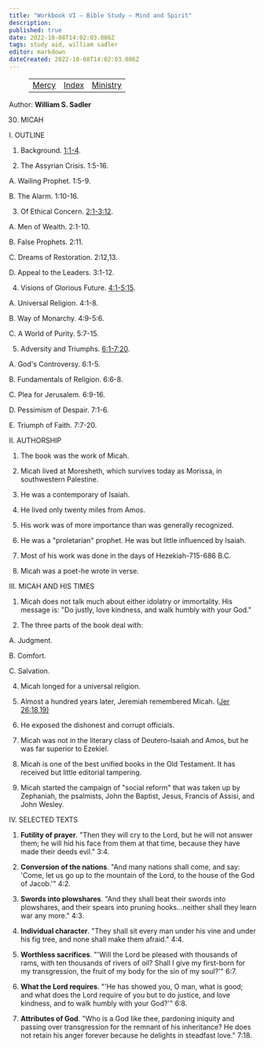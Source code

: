 ```yaml
---
title: "Workbook VI — Bible Study — Mind and Spirit"
description: 
published: true
date: 2022-10-08T14:02:03.086Z
tags: study aid, william sadler
editor: markdown
dateCreated: 2022-10-08T14:02:03.086Z
---
```


<figure class="table chapter-navigator">
	<table>
		<tbody>
		<tr>
			<td><a href="/en/William_S_Sadler/Workbook_6_Bible_Study/Mercy">Mercy</a></td>
			<td><a href="/en/William_S_Sadler/Workbook_6_Bible_Study/Index">Index</a></td>
			<td><a href="/en/William_S_Sadler/Workbook_6_Bible_Study/Ministry">Ministry</a></td>
		</tr>
		</tbody>
	</table>
</figure>

Author: **William S. Sadler**


30. MICAH

I. OUTLINE

1. Background. [1:1-4](/en/Bible/Micah/1#v1).

2. The Assyrian Crisis. 1:5-16.

A. Wailing Prophet. 1:5-9.

B. The Alarm. 1:10-16.

3. Of Ethical Concern. [2:1-3:12](/en/Bible/Micah/2#v1).

A. Men of Wealth. 2:1-10.

B. False Prophets. 2:11.

C. Dreams of Restoration. 2:12,13.

D. Appeal to the Leaders. 3:1-12.

4. Visions of Glorious Future. [4:1-5:15](/en/Bible/Micah/4#v1).

A. Universal Religion. 4:1-8.

B. Way of Monarchy. 4:9-5:6.

C. A World of Purity. 5:7-15.

5. Adversity and Triumphs. [6:1-7:20](/en/Bible/Micah/6#v1).

A. God's Controversy. 6:1-5.

B. Fundamentals of Religion. 6:6-8.

C. Plea for Jerusalem. 6:9-16.

D. Pessimism of Despair. 7:1-6.

E. Triumph of Faith. 7:7-20.

II. AUTHORSHIP

1. The book was the work of Micah.

2. Micah lived at Moresheth, which survives today as Morissa, in southwestern Palestine.

3. He was a contemporary of Isaiah.

4. He lived only twenty miles from Amos.

5. His work was of more importance than was generally recognized.

6. He was a "proletarian" prophet. He was but little influenced by Isaiah.

7. Most of his work was done in the days of Hezekiah-715-686 B.C.

8. Micah was a poet-he wrote in verse.

III. MICAH AND HIS TIMES

1. Micah does not talk much about either idolatry or immortality. His message is: "Do justly, love kindness, and walk humbly with your God."

3. The three parts of the book deal with:

A. Judgment.

B. Comfort.

C. Salvation.

4. Micah longed for a universal religion.

5. Almost a hundred years later, Jeremiah remembered Micah. ([Jer 26:18,19)](/en/Bible/Jeremiah/26#v18)

6. He exposed the dishonest and corrupt officials.

7. Micah was not in the literary class of Deutero-Isaiah and Amos, but he was far superior to Ezekiel.

8. Micah is one of the best unified books in the Old Testament. It has received but little editorial tampering.

9. Micah started the campaign of "social reform" that was taken up by Zephaniah, the psalmists, John the Baptist, Jesus, Francis of Assisi, and John Wesley.

IV. SELECTED TEXTS

1. **Futility of prayer**. "Then they will cry to the Lord, but he will not answer them; he will hid his face from them at that time, because they have made their deeds evil." 3:4.

2. **Conversion of the nations**. "And many nations shall come, and say: 'Come, let us go up to the mountain of the Lord, to the house of the God of Jacob.'" 4:2.

3. **Swords into plowshares**. "And they shall beat their swords into plowshares, and their spears into pruning hooks...neither shall they learn war any more." 4:3.

4. **Individual character**. "They shall sit every man under his vine and under his fig tree, and none shall make them afraid." 4:4.

5. **Worthless sacrifices**. "'Will the Lord be pleased with thousands of rams, with ten thousands of rivers of oil? Shall I give my first-born for my transgression, the fruit of my body for the sin of my soul?'" 6:7.

6. **What the Lord requires**. "'He has showed you, O man, what is good; and what does the Lord require of you but to do justice, and love kindness, and to walk humbly with your God?'" 6:8.

7. **Attributes of God**. "Who is a God like thee, pardoning iniquity and passing over transgression for the remnant of his inheritance? He does not retain his anger forever because he delights in steadfast love." 7:18.


<br>

